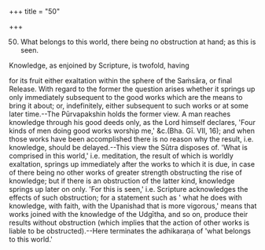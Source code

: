+++
title = "50"

+++


50. What belongs to this world, there being no obstruction at hand; as this is seen.

Knowledge, as enjoined by Scripture, is twofold, having

for its fruit either exaltation within the sphere of the Saṁsāra, or final Release. With regard to the former the question arises whether it springs up only immediately subsequent to the good works which are the means to bring it about; or, indefinitely, either subsequent to such works or at some later time.--The Pūrvapakshin holds the former view. A man reaches knowledge through his good deeds only, as the Lord himself declares, 'Four kinds of men doing good works worship me,' &c.(Bha. Gī. VII, 16); and when those works have been accomplished there is no reason why the result, i.e. knowledge, should be delayed.--This view the Sūtra disposes of. 'What is comprised in this world,' i.e. meditation, the result of which is worldly exaltation, springs up immediately after the works to which it is due, in case of there being no other works of greater strength obstructing the rise of knowledge; but if there is an obstruction of the latter kind, knowledge springs up later on only. 'For this is seen,' i.e. Scripture acknowledges the effects of such obstruction; for a statement such as ' what he does with knowledge, with faith, with the Upanishad that is more vigorous,' means that works joined with the knowledge of the Udgītha, and so on, produce their results without obstruction (which implies that the action of other works is liable to be obstructed).--Here terminates the adhikaraṇa of 'what belongs to this world.'

